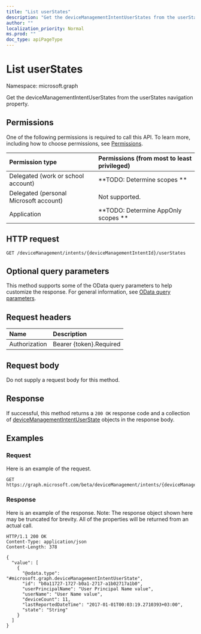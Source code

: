 ```yaml
---
title: "List userStates"
description: "Get the deviceManagementIntentUserStates from the userStates navigation property."
author: ""
localization_priority: Normal
ms.prod: ""
doc_type: apiPageType
---
```


# List userStates

Namespace: microsoft.graph

Get the deviceManagementIntentUserStates from the userStates navigation property.

## Permissions
One of the following permissions is required to call this API. To learn more, including how to choose permissions, see [Permissions](/concepts/permissions-reference.md).

|Permission type|Permissions (from most to least privileged)|
|:---|:---|
|Delegated (work or school account)|**TODO: Determine scopes **|
|Delegated (personal Microsoft account)|Not supported.|
|Application|**TODO: Determine AppOnly scopes **|

## HTTP request
<!-- {
  "blockType": "ignored"
}
-->
``` http
GET /deviceManagement/intents/{deviceManagementIntentId}/userStates
```

## Optional query parameters
This method supports some of the OData query parameters to help customize the response. For general information, see [OData query parameters](/graph/query-parameters).

## Request headers
|Name|Description|
|:---|:---|
|Authorization|Bearer {token}.Required|

## Request body
Do not supply a request body for this method.

## Response
If successful, this method returns a `200 OK` response code and a collection of [deviceManagementIntentUserState](../resources/devicemanagementintentuserstate.md) objects in the response body.

## Examples

### Request
Here is an example of the request.
<!-- {
  "blockType": "request",
  "name": "get_devicemanagementintentuserstate"
}
-->
``` http
GET https://graph.microsoft.com/beta/deviceManagement/intents/{deviceManagementIntentId}/userStates
```

### Response
Here is an example of the response. Note: The response object shown here may be truncated for brevity. All of the properties will be returned from an actual call.
<!-- {
  "blockType": "response",
  "truncated": true,
  "@odata.type": "collection(microsoft.graph.devicemanagementintentuserstate)"
}
-->
``` http
HTTP/1.1 200 OK
Content-Type: application/json
Content-Length: 378

{
  "value": [
    {
      "@odata.type": "#microsoft.graph.deviceManagementIntentUserState",
      "id": "b0a11727-1727-b0a1-2717-a1b02717a1b0",
      "userPrincipalName": "User Principal Name value",
      "userName": "User Name value",
      "deviceCount": 11,
      "lastReportedDateTime": "2017-01-01T00:03:19.2710393+03:00",
      "state": "String"
    }
  ]
}
```


